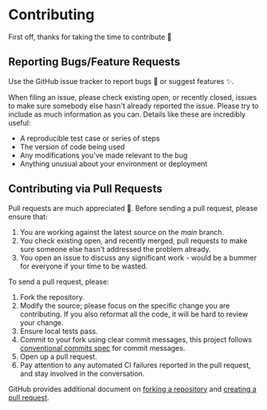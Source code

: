 # Contributing 

First off, thanks for taking the time to contribute 🎉

## Reporting Bugs/Feature Requests
Use the GitHub issue tracker to report bugs 🐛 or suggest features ✨.

When filing an issue, please check existing open, or recently closed, issues to make sure somebody else hasn't already
reported the issue. Please try to include as much information as you can. Details like these are incredibly useful:

* A reproducible test case or series of steps
* The version of code being used
* Any modifications you've made relevant to the bug
* Anything unusual about your environment or deployment

## Contributing via Pull Requests
Pull requests are much appreciated 🙌. Before sending a pull request, please ensure that:

1. You are working against the latest source on the *main* branch.
2. You check existing open, and recently merged, pull requests to make sure someone else hasn't addressed the problem already.
3. You open an issue to discuss any significant work - would be a bummer for everyone if your time to be wasted.

To send a pull request, please:

1. Fork the repository.
2. Modify the source; please focus on the specific change you are contributing. If you also reformat all the code, it will be hard to review your change.
3. Ensure local tests pass.
4. Commit to your fork using clear commit messages, this project follows [conventional commits spec](https://www.conventionalcommits.org/en/v1.0.0/) for commit messages.
5. Open up a pull request.
6. Pay attention to any automated CI failures reported in the pull request, and stay involved in the conversation.

GitHub provides additional document on [forking a repository](https://help.github.com/articles/fork-a-repo/) and
[creating a pull request](https://help.github.com/articles/creating-a-pull-request/).